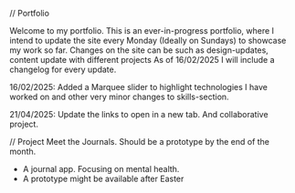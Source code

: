 // Portfolio

Welcome to my portfolio. This is an ever-in-progress portfolio, where I intend to update the site every Monday (Ideally on Sundays) to showcase my work so far. Changes on the site can be such as design-updates, content update with different projects
As of 16/02/2025 I will include a changelog for every update.

16/02/2025:
Added a Marquee slider to highlight technologies I have worked on and other very minor changes to skills-section.

21/04/2025:
Update the links to open in a new tab.
And collaborative project.

// Project
Meet the Journals. Should be a prototype by the end of the month.
- A journal app. Focusing on mental health.
- A prototype might be available after Easter
